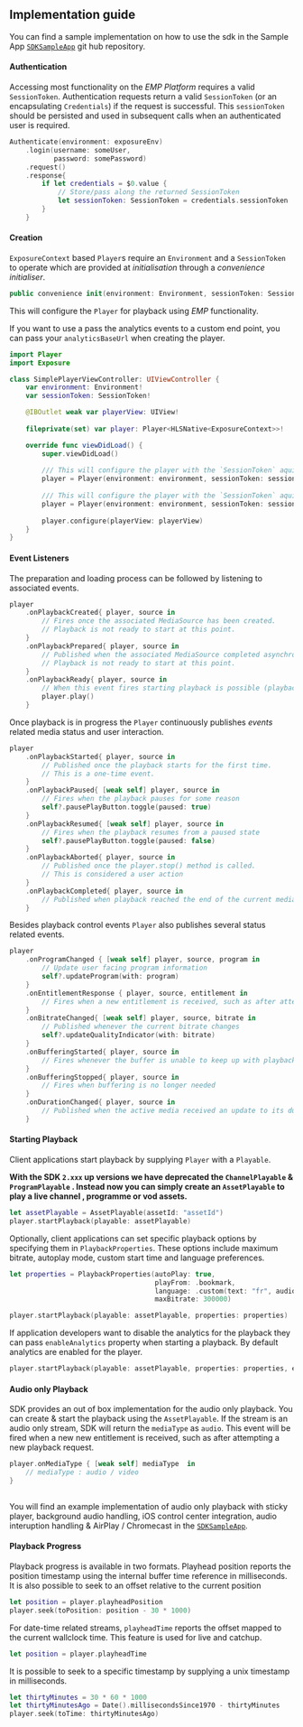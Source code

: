 ## Implementation guide

You can find a sample implementation on how to use the sdk in the Sample App [`SDKSampleApp`](https://github.com/EricssonBroadcastServices/iOSClientSDKSampleApp) git hub repository.


#### Authentication
Accessing most functionality on the *EMP Platform* requires a valid `SessionToken`.
Authentication requests return a valid `SessionToken` (or an encapsulating `Credentials`) if the request is successful. This `sessionToken` should be persisted and used in subsequent calls when an authenticated user is required.

```Swift
Authenticate(environment: exposureEnv)
    .login(username: someUser,
           password: somePassword)
    .request()
    .response{
        if let credentials = $0.value {
            // Store/pass along the returned SessionToken
            let sessionToken: SessionToken = credentials.sessionToken
        }
    }
```

#### Creation
`ExposureContext` based `Player`s require an `Environment` and a `SessionToken` to operate which are provided at *initialisation* through a *convenience initialiser*.

```Swift
public convenience init(environment: Environment, sessionToken: SessionToken)
```

This will configure the `Player` for playback using *EMP* functionality.

If you want to use a pass the analytics events to a custom end point, you can pass your `analyticsBaseUrl` when creating the player. 

```Swift
import Player
import Exposure

class SimplePlayerViewController: UIViewController {
    var environment: Environment!
    var sessionToken: SessionToken!

    @IBOutlet weak var playerView: UIView!
    
    fileprivate(set) var player: Player<HLSNative<ExposureContext>>!

    override func viewDidLoad() {
        super.viewDidLoad()
        
        /// This will configure the player with the `SessionToken` aquired in the specified `Environment`
        player = Player(environment: environment, sessionToken: sessionToken)
        
        /// This will configure the player with the `SessionToken` aquired in the specified `Environment` & sends analytics events to a custom endpoint
        player = Player(environment: environment, sessionToken: sessionToken, analyticsBaseUrl: "analyticsBaseUrl")
        
        player.configure(playerView: playerView)
    }
}
```

#### Event Listeners
The preparation and loading process can be followed by listening to associated events.

```Swift
player
    .onPlaybackCreated{ player, source in
        // Fires once the associated MediaSource has been created.
        // Playback is not ready to start at this point.
    }
    .onPlaybackPrepared{ player, source in
        // Published when the associated MediaSource completed asynchronous loading of relevant properties.
        // Playback is not ready to start at this point.
    }
    .onPlaybackReady{ player, source in
        // When this event fires starting playback is possible (playback can optionally be set to autoplay instead)
        player.play()
    }
```

Once playback is in progress the `Player` continuously publishes *events* related media status and user interaction.

```Swift
player
    .onPlaybackStarted{ player, source in
        // Published once the playback starts for the first time.
        // This is a one-time event.
    }
    .onPlaybackPaused{ [weak self] player, source in
        // Fires when the playback pauses for some reason
        self?.pausePlayButton.toggle(paused: true)
    }
    .onPlaybackResumed{ [weak self] player, source in
        // Fires when the playback resumes from a paused state
        self?.pausePlayButton.toggle(paused: false)
    }
    .onPlaybackAborted{ player, source in
        // Published once the player.stop() method is called.
        // This is considered a user action
    }
    .onPlaybackCompleted{ player, source in
        // Published when playback reached the end of the current media.
    }
```
Besides playback control events `Player` also publishes several status related events.

```Swift
player
    .onProgramChanged { [weak self] player, source, program in
        // Update user facing program information
        self?.updateProgram(with: program)
    }
    .onEntitlementResponse { player, source, entitlement in
        // Fires when a new entitlement is received, such as after attempting to start playback
    }
    .onBitrateChanged{ [weak self] player, source, bitrate in
        // Published whenever the current bitrate changes
        self?.updateQualityIndicator(with: bitrate)
    }
    .onBufferingStarted{ player, source in
        // Fires whenever the buffer is unable to keep up with playback
    }
    .onBufferingStopped{ player, source in
        // Fires when buffering is no longer needed
    }
    .onDurationChanged{ player, source in
        // Published when the active media received an update to its duration property
    }
```



#### Starting Playback
Client applications start playback by supplying `Player` with a `Playable`.

**With the SDK `2.xxx` up versions we have deprecated the `ChannelPlayable` & `ProgramPlayable` . Instead now you can simply 
create an `AssetPlayable` to play a live channel , programme or vod assets.**


```Swift
let assetPlayable = AssetPlayable(assetId: "assetId")
player.startPlayback(playable: assetPlayable)
```

Optionally, client applications can set specific playback options by specifying them in `PlaybackProperties`. These options include maximum bitrate, autoplay mode, custom start time and language preferences.

```Swift
let properties = PlaybackProperties(autoPlay: true,
                                    playFrom: .bookmark,
                                    language: .custom(text: "fr", audio: "en"),
                                    maxBitrate: 300000)

player.startPlayback(playable: assetPlayable, properties: properties)
```

If application developers want to disable the analytics for the playback they can pass `enableAnalytics` property when starting a playback. By default analytics are enabled for the player. 

```Swift
player.startPlayback(playable: assetPlayable, properties: properties, enableAnalytics: false)
```

#### Audio only Playback 

SDK provides an out of box implementation for the audio only playback. You can create & start the playback using the `AssetPlayable`.  If the stream is an audio only stream, SDK will return the `mediaType` as `audio`. This event will be fired when a new new entitlement is received, such as after attempting a new playback request.

```Swift
player.onMediaType { [weak self] mediaType  in 
    // mediaType : audio / video
}
            
```

You will find an example implementation of audio only playback with sticky player, background audio handling, iOS control center integration, audio interuption handling & AirPlay / Chromecast in the [`SDKSampleApp`](https://github.com/EricssonBroadcastServices/iOSClientSDKSampleApp).


#### Playback Progress
Playback progress is available in two formats. Playhead position reports the position timestamp using the internal buffer time reference in milliseconds. It is also possible to seek to an offset relative to the current position

```Swift
let position = player.playheadPosition
player.seek(toPosition: position - 30 * 1000)
```

For date-time related streams, `playheadTime` reports the offset mapped to the current wallclock time. This feature is used for live and catchup.

```Swift
let position = player.playheadTime
```

It is possible to seek to a specific timestamp by supplying a unix timestamp in milliseconds.

```Swift
let thirtyMinutes = 30 * 60 * 1000
let thirtyMinutesAgo = Date().millisecondsSince1970 - thirtyMinutes
player.seek(toTime: thirtyMinutesAgo)
```



